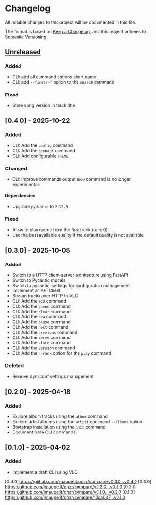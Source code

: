 # Changelog

All notable changes to this project will be documented in this file.

The format is based on [Keep a Changelog](https://keepachangelog.com/en/1.1.0/),
and this project adheres to
[Semantic Versioning](https://semver.org/spec/v2.0.0.html).

## [Unreleased]

### Added

- CLI: add all command options short name
- CLI: add `--first/-f` option to the `search` command

### Fixed

- Store song version in track title

## [0.4.0] - 2025-10-22

### Added

- CLI: Add the `config` command
- CLI: Add the `openapi` command
- CLI: Add configurable `THEME`

### Changed

- CLI: Improve commands output (`now` command is no longer experimental)

#### Dependencies

- Upgrade `pydantic` to `2.12.3`

### Fixed

- Allow to play queue from the first track (rank 0)
- Use the best available quality if the default quality is not available

## [0.3.0] - 2025-10-05

### Added

- Switch to a HTTP client-server architecture using FastAPI
- Switch to Pydantic models
- Switch to pydantic-settings for configuration management
- Implement an API Client
- Stream tracks over HTTP to VLC
- CLI: Add the `add` command
- CLI: Add the `queue` command
- CLI: Add the `clear` command
- CLI: Add the `now` command
- CLI: Add the `pause` command
- CLI: Add the `next` command
- CLI: Add the `previous` command
- CLI: Add the `serve` command
- CLI: Add the `state` command
- CLI: Add the `version` command
- CLI: Add the `--rank` option for the `play` command

### Deleted

- Remove dynaconf settings management

## [0.2.0] - 2025-04-18

### Added

- Explore album tracks using the `album` command
- Explore artist albums using the `artist` command `--albums` option
- Bootstrap installation using the `init` command
- Document base CLI commands

## [0.1.0] - 2025-04-02

### Added

- Implement a draft CLI using VLC

[unreleased]: https://github.com/jmaupetit/onzr/compare/v0.4.0...main

[0.4.0] https://github.com/jmaupetit/onzr/compare/v0.3.0...v0.4.0
[0.3.0] https://github.com/jmaupetit/onzr/compare/v0.2.0...v0.3.0
[0.2.0] https://github.com/jmaupetit/onzr/compare/v0.1.0...v0.2.0
[0.1.0] https://github.com/jmaupetit/onzr/compare/13ca0d7...v0.1.0

